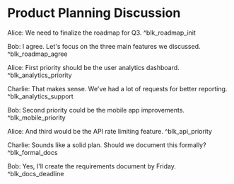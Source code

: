 # Product Planning Discussion

<!-- clarifai:title=Product Planning Meeting -->
<!-- clarifai:created_at=2024-06-15T10:00:00Z -->

Alice: We need to finalize the roadmap for Q3. <!-- clarifai:id=blk_roadmap_init ver=1 -->
^blk_roadmap_init

Bob: I agree. Let's focus on the three main features we discussed. <!-- clarifai:id=blk_roadmap_agree ver=1 -->
^blk_roadmap_agree

Alice: First priority should be the user analytics dashboard. <!-- clarifai:id=blk_analytics_priority ver=1 -->
^blk_analytics_priority

Charlie: That makes sense. We've had a lot of requests for better reporting. <!-- clarifai:id=blk_analytics_support ver=1 -->
^blk_analytics_support

Bob: Second priority could be the mobile app improvements. <!-- clarifai:id=blk_mobile_priority ver=1 -->
^blk_mobile_priority

Alice: And third would be the API rate limiting feature. <!-- clarifai:id=blk_api_priority ver=1 -->
^blk_api_priority

Charlie: Sounds like a solid plan. Should we document this formally? <!-- clarifai:id=blk_formal_docs ver=1 -->
^blk_formal_docs

Bob: Yes, I'll create the requirements document by Friday. <!-- clarifai:id=blk_docs_deadline ver=1 -->
^blk_docs_deadline